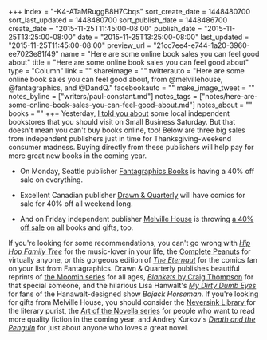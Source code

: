 +++
index = "-K4-ATaMRuggB8H7Cbqs"
sort_create_date = 1448480700
sort_last_updated = 1448480700
sort_publish_date = 1448486700
create_date = "2015-11-25T11:45:00-08:00"
publish_date = "2015-11-25T13:25:00-08:00"
date = "2015-11-25T13:25:00-08:00"
last_updated = "2015-11-25T11:45:00-08:00"
preview_url = "21cc7ee4-e744-1a20-3960-ee7023e81f49"
name = "Here are some online book sales you can feel good about"
title = "Here are some online book sales you can feel good about"
type = "Column"
link = ""
shareimage = ""
twitterauto = "Here are some online book sales you can feel good about, from @melvillehouse, @fantagraphics, and @DandQ."
facebookauto = ""
make_image_tweet = ""
notes_byline = ["writers/paul-constant.md"]
notes_tags = ["notes/here-are-some-online-book-sales-you-can-feel-good-about.md"]
notes_about = ""
books = ""
+++
Yesterday, [I told you about](http://seattlereviewofbooks.com/notes/2015/11/24/dont-forget-to-celebrate-small-business-saturday/) some local independent bookstores that you should visit on Small Business Saturday. But that doesn't mean you can't buy books online, too! Below are three big sales from independent publishers just in time for Thanksgiving-weekend consumer madness. Buying directly from these publishers will help pay for more great new books in the coming year.

* On Monday, Seattle publisher [Fantagraphics Books](http://fantagraphics.com/flog/cybermonday/) is having a 40% off sale on everything.

* Excellent Canadian publisher [Drawn & Quarterly](https://www.drawnandquarterly.com/blog/2015/11/dq-having-our-annual-sale-all-week-long) will have comics for sale for 40% off all weekend long.

* And on Friday independent publisher [Melville House](http://www.mhpbooks.com/books/) is throwing [a 40% off sale](https://twitter.com/melvillehouse/status/669542758785425408?lang=en) on all books and gifts, too.

If you're looking for some recommendations, you can't go wrong with [*Hip Hop Family Tree*](http://www.fantagraphics.com/hiphopbox1/) for the music-lover in your life, the [Complete Peanuts](http://www.fantagraphics.com/series/peanuts/) for virtually anyone, or this gorgeous edition of [*The Eternaut*](http://www.fantagraphics.com/eternaut/) for the comics fan on your list from Fantagraphics. Drawn & Quarterly publishes beautiful reprints of [the Moomin series](https://www.drawnandquarterly.com/who-will-comfort-toffle) for all ages, [*Blankets* by Craig Thompson](https://www.drawnandquarterly.com/shop?section=new_releases&book=blankets) for that special someone, and the hilarious Lisa Hanwalt's [*My Dirty Dumb Eyes*](https://www.drawnandquarterly.com/my-dirty-dumb-eyes) for fans of the Hanawalt-designed show *Bojack Horseman*. If you're looking for gifts from Melville House, you should consider the [Neversink Library  ](http://www.mhpbooks.com/series/the-neversink-library/) for the literary purist, the [Art of the Novella series](http://www.mhpbooks.com/series/the-art-of-the-novella/) for people who want to read more quality fiction in the coming year, and Andrey Kurkov's [*Death and the Penguin*](http://www.mhpbooks.com/books/death-and-the-penguin/) for just about anyone who loves a great novel. 